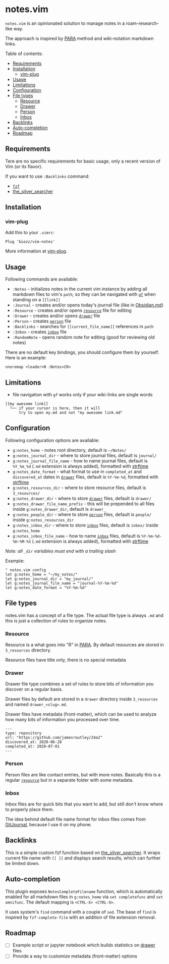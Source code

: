 # notes.vim

`notes.vim` is an opinionated solution to manage notes in a roam-research-like way.

The approach is inspired by [PARA](https://fortelabs.co/blog/para/) method and wiki-notation markdown links.

Table of contents:

<!-- vim-markdown-toc GFM -->

* [Requirements](#requirements)
* [Installation](#installation)
  * [vim-plug](#vim-plug)
* [Usage](#usage)
* [Limitations](#limitations)
* [Configuration](#configuration)
* [File types](#file-types)
  * [Resource](#resource)
  * [Drawer](#drawer)
  * [Person](#person)
  * [Inbox](#inbox)
* [Backlinks](#backlinks)
* [Auto-completion](#auto-completion)
* [Roadmap](#roadmap)

<!-- vim-markdown-toc -->

## Requirements

Tere are no specific requirements for basic usage, only a recent version of Vim (or its flavor).

If you want to use `:Backlinks` command:

- [`fzf`](https://github.com/junegunn/fzf.vim)
- [the_silver_searcher](https://github.com/ggreer/the_silver_searcher/)

## Installation

### vim-plug

Add this to your `.vimrc`:

```vimscript
Plug 'biozz/vim-notes'
```

More information at [vim-plug](https://github.com/junegunn/vim-plug).

## Usage

Following commands are available:

- `:Notes` - initializes notes in the current vim instance by adding all markdown files to vim's `path`, so they can be navigated with [`gf`](https://vim.fandom.com/wiki/Open_file_under_cursor) when standing on a `[[link]]`
- `:Journal` - creates and/or opens today's journal file (like in [Obsidian.md](https://obsidian.md/))
- `:Resource` - creates and/or opens [`resource`](#resource) file for editing
- `:Drawer` - creates and/or opens [`drawer`](#drawer) file
- `:Person` - creates [`person`](#person) file
- `:Backlinks` - searches for `[[current_file_name]]` references in `path`
- `:Inbox` - creates [`inbox`](#inbox) file
- `:RandomNote` - opens random note for editing (good for reviewing old notes)

There are no default key bindings, you should configure them by yourself. Here is an example:

```vim
nnoremap <leader>N :Notes<CR>
```

## Limitations

- file navigation with `gf` works only if your wiki-links are single words

```
[[my awesome link]]
  └── if your cursor is here, then it will
      try to open my.md and not "my awesome link.md"
```

## Configuration

Following configuration options are available:

- `g:notes_home` - notes root directory, default is `~/Notes/`
- `g:notes_journal_dir` - where to store journal files, default is `journal/`
- `g:notes_journal_file_name` - how to name journal files, default is `%Y_%m_%d` (`.md` extension is always added), formatted with [strftime](https://strftime.org/)
- `g:notes_date_format` - what format to use in `completed_at` and `discovered_at` dates in [`drawer`](#drawer) files, default is `%Y-%m-%d`, formatted with [strftime](https://strftime.org/)
- `g:notes_resources_dir` - where to store resource files, default is `3_resources/`
- `g:notes_drawer_dir` - where to store [`drawer`](#drawer) files, default is `drawer/`
- `g:notes_drawer_file_name_prefix` - this will be prepended to all files inside `g:notes_drawer_dir`, default is `drawer_`
- `g:notes_people_dir` - where to store [`person`](#person) files, default is `people/` inside `g:notes_resources_dir`
- `g:notes_inbox_dir` - where to store [`inbox`](#inbox) files, default is `inbox/` inside `g:notes_home`
- `g:notes_inbox_file_name` - how to name [`inbox`](#inbox) files, default is `%Y-%m-%d-%H-%M-%S` (`.md` extension is always added), formatted with [strftime](https://strftime.org/)

_Note: all `_dir` variables must end with a trailing slash_

Example:

```vimscript
" notes.vim config
let g:notes_home = "~/my_notes/"
let g:notes_journal_dir = "my_journal/"
let g:notes_journal_file_name = "journal-%Y-%m-%d"
let g:notes_date_format = "%Y-%m-%d"
```

## File types

notes.vim has a concept of a file type. The actual file type is always `.md` and this is just a collection of rules to organize notes.

### Resource

Resource is a what goes into "R" in [PARA](https://fortelabs.co/blog/para/). By default resources are stored in `3_resources` directory.

Resource files have title only, there is no special metadata

### Drawer

Drawer file type combines a set of rules to store bits of information you discover on a regular basis.

Drawer files by default are stored in a `drawer` directory inside `3_resources` and named `drawer_<slug>.md`.

Drawer files have metadata (front-matter), which can be used to analyze how many bits of information you processed over time.

```
---
type: repository
url: "https://github.com/jamesroutley/24a2"
discovered_at: 2020-06-28
completed_at: 2020-07-01
---
```

### Person

Person files are like contact entries, but with more notes. Basically this is a regular [`resource`](#resource) but in a separate folder with some metadata.

### Inbox

Inbox files are for quick bits that you want to add, but still don't know where to properly place them.

The idea behind default file name format for inbox files comes from [GitJournal](https://github.com/GitJournal/GitJournal), because I use it on my phone.

## Backlinks

This is a simple custom fzf function based on [the_silver_searcher](https://github.com/ggreer/the_silver_searcher/). It wraps current file name with `[[ ]]` and displays search results, which can further be limited down.

## Auto-completion

This plugin exposes `NotesCompleteFilename` function, which is automatically enabled for all markdown files in `g:notes_home` via `set completefunc` and `set omnifunc`. The default mapping is `<CTRL-X> <CTRL-O>`.

It uses system's `find` command with a couple of `sed`. The base of `find` is inspired by `fzf-complete-file` with an addition of file extension removal.


## Roadmap

- [ ] Example script or jupyter notebook which builds statistics on [drawer](#drawer) files
- [ ] Provide a way to customize metadata (front-matter) options

